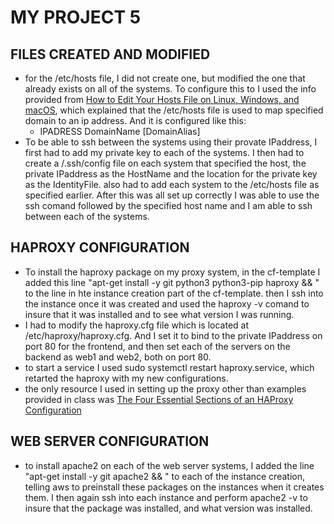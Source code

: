 # MY PROJECT 5

## FILES CREATED AND MODIFIED
- for the /etc/hosts file, I did not create one, but modified the one that already exists on all of the systems. To configure this to I used the info provided from [How to Edit Your Hosts File on Linux, Windows, and macOS](https://linuxize.com/post/how-to-edit-your-hosts-file/), which explained that the /etc/hosts file is used to map specified domain to an ip address. And it is configured like this:
    - IPADRESS DomainName [DomainAlias]
- To be able to ssh between the systems using their provate IPaddress, I first had to add my private key to each of the systems. I then had to create a /.ssh/config file on each system that specified the host, the private IPaddress as the HostName and the location for the private key as the IdentityFile. also had to add each system to the /etc/hosts file as specified earlier. After this was all set up correctly I was able to use the ssh comand followed by the specified host name and I am able to ssh between each of the systems. 
## HAPROXY CONFIGURATION
- To install the haproxy package on my proxy system, in the cf-template I added this line "apt-get install -y git python3 python3-pip haproxy && \" to the line in hte instance creation part of the cf-template. then I ssh into the instance once it was created and used the haproxy -v comand to insure that it was installed and to see what version I was running.
- I had to modify the haproxy.cfg file which is located at /etc/haproxy/haproxy.cfg. And I set it to bind to the private IPaddress on port 80 for the frontend, and then set each of the servers on the backend as web1 and web2, both on port 80.
- to start a service I used sudo systemctl restart haproxy.service, which retarted the haproxy with my new configurations. 
- the only resource I used in setting up the proxy other than examples provided in class was [The Four Essential Sections of an HAProxy Configuration](https://www.haproxy.com/blog/the-four-essential-sections-of-an-haproxy-configuration/)
## WEB SERVER CONFIGURATION
- to install apache2 on each of the web server systems, I added the line "apt-get install -y git apache2 && \" to each of the instance creation, telling aws to preinstall these packages on the instances when it creates them. I then again ssh into each instance and perform apache2 -v to insure that the package was installed, and what version was installed.
